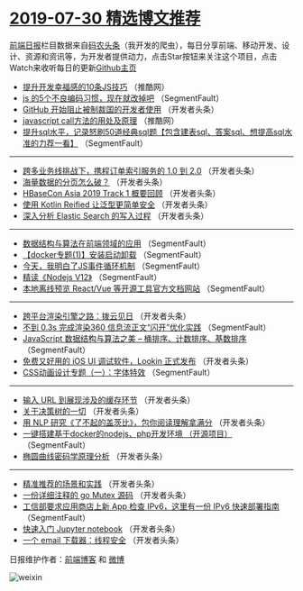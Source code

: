 # [2019-07-30 精选博文推荐](https://toutiao.qdkfweb.cn/date/2019/07/30)

[前端日报](https://qdkfweb.cn/c/news)栏目数据来自[码农头条](https://toutiao.qdkfweb.cn/)（我开发的爬虫），每日分享前端、移动开发、设计、资源和资讯等，为开发者提供动力，点击Star按钮来关注这个项目，点击Watch来收听每日的更新[Github主页](https://github.com/kujian/frontendDaily)
* [提升开发幸福感的10条JS技巧](https://toutiao.qdkfweb.cn/119841.html) （推酷网）
* [js 的5个不良编码习惯，现在就改掉吧](https://toutiao.qdkfweb.cn/119783.html) （SegmentFault）
* [GitHub 开始阻止被制裁国的开发者使用](https://toutiao.qdkfweb.cn/119798.html) （开发者头条）
* [javascript call方法的用处及原理](https://toutiao.qdkfweb.cn/119839.html) （推酷网）
* [提升sql水平，记录怒刷50道经典sql题【包含建表sql、答案sql、想提高sql水准的力荐一看】](https://toutiao.qdkfweb.cn/119795.html) （SegmentFault）

***
* [跨多业务线挑战下，携程订单索引服务的 1.0 到 2.0](https://toutiao.qdkfweb.cn/119821.html) （开发者头条）
* [海量数据的分页怎么破？](https://toutiao.qdkfweb.cn/119799.html) （开发者头条）
* [HBaseCon Asia 2019 Track 1 概要回顾](https://toutiao.qdkfweb.cn/119835.html) （开发者头条）
* [使用 Kotlin Reified 让泛型更简单安全](https://toutiao.qdkfweb.cn/119811.html) （开发者头条）
* [深入分析 Elastic Search 的写入过程](https://toutiao.qdkfweb.cn/119812.html) （开发者头条）

***
* [数据结构与算法在前端领域的应用](https://toutiao.qdkfweb.cn/119791.html) （SegmentFault）
* [【docker专题(1)】安装启动卸载](https://toutiao.qdkfweb.cn/119792.html) （SegmentFault）
* [今天，我明白了JS事件循环机制](https://toutiao.qdkfweb.cn/119782.html) （SegmentFault）
* [精读《Nodejs V12》](https://toutiao.qdkfweb.cn/119793.html) （SegmentFault）
* [本地离线预览 React/Vue 等开源工具官方文档网站](https://toutiao.qdkfweb.cn/119794.html) （SegmentFault）

***
* [跨平台渲染引擎之路：拨云见日](https://toutiao.qdkfweb.cn/119830.html) （开发者头条）
* [不到 0.3s 完成渲染360 信息流正文“闪开”优化实践](https://toutiao.qdkfweb.cn/119785.html) （SegmentFault）
* [JavaScript 数据结构与算法之美 &#8211; 桶排序、计数排序、基数排序](https://toutiao.qdkfweb.cn/119796.html) （SegmentFault）
* [免费又好用的 iOS UI 调试软件，Lookin 正式发布](https://toutiao.qdkfweb.cn/119807.html) （开发者头条）
* [CSS动画设计专题（一）：字体特效](https://toutiao.qdkfweb.cn/119786.html) （SegmentFault）

***
* [输入 URL 到展现涉及的缓存环节](https://toutiao.qdkfweb.cn/119797.html) （开发者头条）
* [关于决策树的一切](https://toutiao.qdkfweb.cn/119833.html) （开发者头条）
* [用 NLP 研究《了不起的盖茨比》，包你阅读理解拿满分](https://toutiao.qdkfweb.cn/119808.html) （开发者头条）
* [一键搭建基于docker的nodejs、php开发环境 （开源项目）](https://toutiao.qdkfweb.cn/119787.html) （SegmentFault）
* [椭圆曲线密码学原理分析](https://toutiao.qdkfweb.cn/119823.html) （开发者头条）

***
* [精准推荐的场景和实践](https://toutiao.qdkfweb.cn/119834.html) （开发者头条）
* [一份详细注释的 go Mutex 源码](https://toutiao.qdkfweb.cn/119809.html) （开发者头条）
* [工信部要求应用商店上新 App 检查 IPv6，这里有一份 IPv6 快速部署指南](https://toutiao.qdkfweb.cn/119788.html) （SegmentFault）
* [快速入门 Jupyter notebook](https://toutiao.qdkfweb.cn/119824.html) （开发者头条）
* [一个 email 下载器：线程安全](https://toutiao.qdkfweb.cn/119810.html) （开发者头条）

日报维护作者：[前端博客](https://qdkfweb.cn/) 和 [微博](https://qdkfweb.cn/go/weibo)

![weixin](https://user-images.githubusercontent.com/3055447/38468989-651132ac-3b80-11e8-8e6b-15122322a9d7.png)